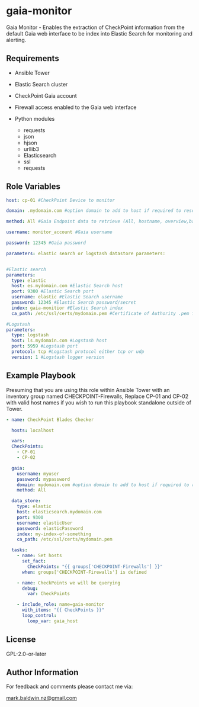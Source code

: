 # gaia-monitor

Gaia Monitor - Enables the extraction of CheckPoint information from the default Gaia web interface to be index into Elastic Search for monitoring and alerting.

## Requirements

- Ansible Tower

- Elastic Search cluster

- CheckPoint Gaia account

- Firewall access enabled to the Gaia web interface

- Python modules
  - requests
  - json
  - hjson
  - urllib3
  - Elasticsearch
  - ssl
  - requests

## Role Variables

```yaml
host: cp-01 #CheckPoint Device to monitor

domain: .mydomain.com #option domain to add to host if required to resolve host

method: All #Gaia Endpoint data to retrieve (All, hostname, overview,backup, operation, monitor, blades-summary)

username: monitor_account #Gaia username

password: 12345 #Gaia password

parameters: elastic search or logstash datastore parameters:


#Elastic search
parameters:
  type: elastic
  host: es.mydomain.com #Elastic Search host
  port: 9300 #Elastic Search port
  username: elastic #Elastic Search username
  password: 12345 #Elastic Search password/secret
  index: gaia-monitior #Elastic Search index
  ca_path: /etc/ssl/certs/mydomain.pem #Certificate of Authority .pem file

#Logstash
parameters:
  type: logstash
  host: ls.mydomain.com #Logstash host
  port: 5959 #Logstash port
  protocol: tcp #Logstash protocol either tcp or udp
  version: 1 #Logstash logger version

```

## Example Playbook

Presuming that you are using this role within Ansible Tower with an inventory group named CHECKPOINT-Firewalls, Replace CP-01 and CP-02 with valid host names if you wish to run this playbook standalone outside of Tower.

```yaml
- name: CheckPoint Blades Checker

  hosts: localhost

  vars:
  CheckPoints:
    - CP-01
    - CP-02

  gaia:
    username: myuser
    password: mypassword
    domain: mydomain.com #option domain to add to host if required to resolve host
    method: All

  data_store:
    type: elastic
    host: elasticsearch.mydomain.com
    port: 9300
    username: elasticUser
    password: elasticPassword
    index: my-index-of-something
    ca_path: /etc/ssl/certs/mydomain.pem

  tasks:
    - name: Set hosts
      set_fact:
        CheckPoints: "{{ groups['CHECKPOINT-Firewalls'] }}"
      when: groups['CHECKPOINT-Firewalls'] is defined

    - name: CheckPoints we will be querying
      debug:
        var: CheckPoints

    - include_role: name=gaia-monitor
      with_items: "{{ CheckPoints }}"
      loop_control:
        loop_var: gaia_host
```

## License

GPL-2.0-or-later

## Author Information

For feedback and comments please contact me via:

mark.baldwin.nz@gmail.com
